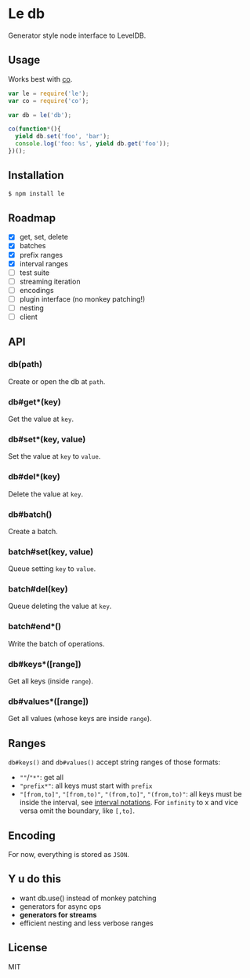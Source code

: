 
# Le db

  Generator style node interface to LevelDB.

## Usage

  Works best with [co](https://github.com/visionmedia/co).

```js
var le = require('le');
var co = require('co');

var db = le('db');

co(function*(){
  yield db.set('foo', 'bar');
  console.log('foo: %s', yield db.get('foo'));
})();
```

## Installation

```bash
$ npm install le
```

## Roadmap

  - [x] get, set, delete
  - [x] batches
  - [x] prefix ranges
  - [x] interval ranges
  - [ ] test suite
  - [ ] streaming iteration
  - [ ] encodings
  - [ ] plugin interface (no monkey patching!)
  - [ ] nesting
  - [ ] client

## API

### db(path)

  Create or open the db at `path`.

### db#get*(key)

  Get the value at `key`.

### db#set*(key, value)

  Set the value at `key` to `value`.

### db#del*(key)

  Delete the value at `key`.

### db#batch()

  Create a batch.

### batch#set(key, value)

  Queue setting `key` to `value`.

### batch#del(key)

  Queue deleting the value at `key`.

### batch#end*()

  Write the batch of operations.

### db#keys*([range])

  Get all keys (inside `range`).

### db#values*([range])

  Get all values (whose keys are inside `range`).
  
## Ranges

  `db#keys()` and `db#values()` accept string ranges of those formats:

- `""`/`"*"`: get all
- `"prefix*"`: all keys must start with `prefix`
- `"[from,to]"`, `"[from,to)"`, `"(from,to]"`, `"(from,to)"`: all keys must be
  inside the interval, see
  [interval notations](http://en.wikipedia.org/wiki/Interval_(mathematics)#Classification_of_intervals).
  For `infinity` to x and vice versa omit the boundary, like `[,to]`.  

## Encoding

  For now, everything is stored as `JSON`.

## Y u do this

  - want db.use() instead of monkey patching
  - generators for async ops
  - __generators for streams__
  - efficient nesting and less verbose ranges

## License

  MIT
  
